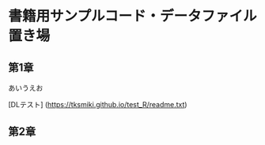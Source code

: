 # 書籍用サンプルコード・データファイル置き場

## 第1章
あいうえお

[DLテスト] (https://tksmiki.github.io/test_R/readme.txt)

## 第2章
